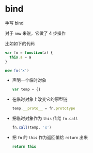 # bind
手写 bind

对于 `new` 来说，它做了 4 步操作

比如如下的代码

```js
var fn = function(a) {
  this.a = a
}

new fn('x')
```

- 声明一个临时对象

  ```js
  var temp = {}
  ```

- 在临时对象上改变它的原型链

  ```js
  temp.__proto__ = fn.prototype
  ```

- 把临时对象作为 `this` 传给 `fn.call`

  ```js
  fn.call(temp, 'x')
  ```

- 把 `fn` 的 `this` 作为返回值给 `return` 出来

  ```js
  return this
  ```